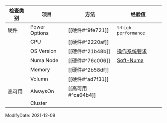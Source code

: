 
| 检查类别 | 项目          | 方法               | 经验值                                                                                                                                                                         |    
| -------- | ------------- | ------------------ | ------------------------------------------------------------------------------------------------------------------------------------------------------------------------------ | 
| 硬件     | Power Options | [[硬件#^9fe721]]   | ✨`high performance`                                                                                                                                                           |    
|          | CPU           | [[硬件#^2220af]]   |                                                                                                                                                                                |    
|          | OS Version    | [[硬件#^21b48b]]   | [操作系统要求](https://docs.microsoft.com/en-us/sql/sql-server/install/hardware-and-software-requirements-for-installing-sql-server?redirectedfrom=MSDN&view=sql-server-ver15) |    
|          | Numa Node     | [[硬件#^76c006]]   | [Soft-Numa](https://docs.microsoft.com/en-us/sql/database-engine/configure-windows/soft-numa-sql-server?redirectedfrom=MSDN&view=sql-server-ver15)                             |    
|          | Memory        | [[硬件#^2b58df]]   |                                                                                                                                                                                |    
|          | Volumn        | [[硬件#^ad7f31]]   |                                                                                                                                                                                |    
| 高可用   | AlwaysOn      | [[高可用#^ca04b4]] |                                                                                                                                                                                |    
|          | Cluster       |                    |                                                                                                                                                                                |                                                                                                                                                                                  |     |



ModifyDate: 2021-12-09